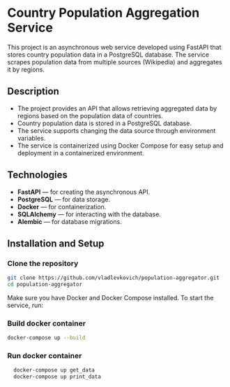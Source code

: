# Country Population Aggregation Service

This project is an asynchronous web service developed using FastAPI that stores country population data in a PostgreSQL database. The service scrapes population data from multiple sources (Wikipedia) and aggregates it by regions.

## Description

- The project provides an API that allows retrieving aggregated data by regions based on the population data of countries.
- Country population data is stored in a PostgreSQL database.
- The service supports changing the data source through environment variables.
- The service is containerized using Docker Compose for easy setup and deployment in a containerized environment.

## Technologies

- **FastAPI** — for creating the asynchronous API.
- **PostgreSQL** — for data storage.
- **Docker** — for containerization.
- **SQLAlchemy** — for interacting with the database.
- **Alembic** — for database migrations.

## Installation and Setup

### Clone the repository

```bash
git clone https://github.com/vladlevkovich/population-aggregator.git
cd population-aggregator
```

Make sure you have Docker and Docker Compose installed. To start the service, run:

### Build docker container
```bash 
docker-compose up --build
```

### Run docker container
```bash 
  docker-compose up get_data
  docker-compose up print_data
```
